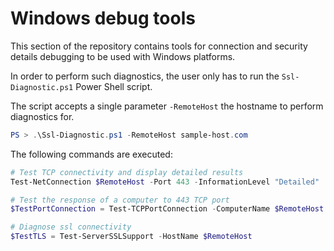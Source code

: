 Windows debug tools
==========================

This section of the repository contains tools for connection and security details debugging to be used with Windows platforms.

In order to perform such diagnostics, the user only has to run the `Ssl-Diagnostic.ps1` Power Shell script.

The script accepts a single parameter `-RemoteHost`  the hostname to perform diagnostics for.

```ps1
PS > .\Ssl-Diagnostic.ps1 -RemoteHost sample-host.com
```

The following commands are executed:
```ps1
# Test TCP connectivity and display detailed results
Test-NetConnection $RemoteHost -Port 443 -InformationLevel "Detailed"

# Test the response of a computer to 443 TCP port
$TestPortConnection = Test-TCPPortConnection -ComputerName $RemoteHost -Port 443

# Diagnose ssl connectivity 
$TestTLS = Test-ServerSSLSupport -HostName $RemoteHost
```

